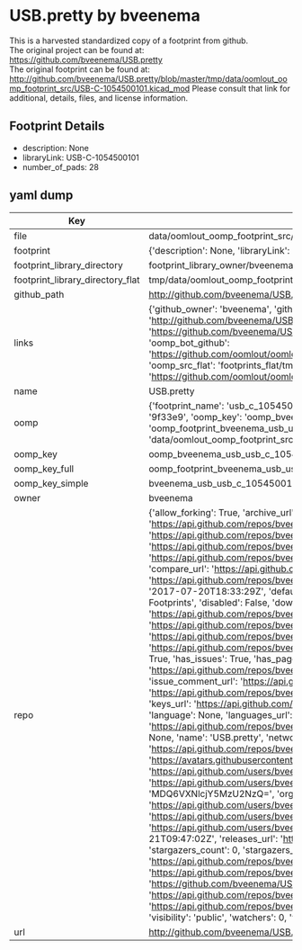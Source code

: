# USB.pretty by bveenema  
This is a harvested standardized copy of a footprint from github.  
The original project can be found at:  
https://github.com/bveenema/USB.pretty  
The original footprint can be found at:
http://github.com/bveenema/USB.pretty/blob/master/tmp/data/oomlout_oomp_footprint_src/USB-C-1054500101.kicad_mod
Please consult that link for additional, details, files, and license information.  
## Footprint Details
* description: None  
* libraryLink: USB-C-1054500101  
* number_of_pads: 28  
## yaml dump  
| Key | Value |  
| --- | --- |  
| file | data/oomlout_oomp_footprint_src/USB.pretty/USB-C-1054500101.kicad_mod |  
| footprint | {'description': None, 'libraryLink': 'USB-C-1054500101', 'number_of_pads': 28} |  
| footprint_library_directory | footprint_library_owner/bveenema_USB.pretty |  
| footprint_library_directory_flat | tmp/data/oomlout_oomp_footprint_src/footprints_flat/bveenema_usb_usb_c_1054500101/working |  
| github_path | http://github.com/bveenema/USB.pretty/blob/master/tmp/data/oomlout_oomp_footprint_src/USB-C-1054500101.kicad_mod |  
| links | {'github_owner': 'bveenema', 'github_repo_name': 'USB.pretty', 'github_src': 'http://github.com/bveenema/USB.pretty/blob/master/tmp/data/oomlout_oomp_footprint_src/USB-C-1054500101.kicad_mod', 'github_src_repo': 'https://github.com/bveenema/USB.pretty', 'oomp_bot': 'tmp/data/oomlout_oomp_footprint_src/footprints/bveenema_usb_usb_c_1054500101/working', 'oomp_bot_github': 'https://github.com/oomlout/oomlout_oomp_footprint_bot/tree/main/tmp/data/oomlout_oomp_footprint_src/footprints/bveenema_usb_usb_c_1054500101/working', 'oomp_src_flat': 'footprints_flat/tmp/data/oomlout_oomp_footprint_src/footprints_flat/bveenema_usb_usb_c_1054500101/working', 'oomp_src_flat_github': 'https://github.com/oomlout/oomlout_oomp_footprint_src/tree/main/tmp/data/oomlout_oomp_footprint_src/footprints_flat/bveenema_usb_usb_c_1054500101/working'} |  
| name | USB.pretty |  
| oomp | {'footprint_name': 'usb_c_1054500101', 'library_name': 'usb', 'md5': '9f33e981dbb543f378d76fb96cdf96a8', 'md5_10': '9f33e981db', 'md5_5': '9f33e', 'md5_6': '9f33e9', 'oomp_key': 'oomp_bveenema_usb_usb_c_1054500101', 'oomp_key_extra': 'oomp_footprint_bveenema_usb_usb_c_1054500101', 'oomp_key_full': 'oomp_footprint_bveenema_usb_usb_c_1054500101_9f33e9', 'oomp_key_simple': 'bveenema_usb_usb_c_1054500101', 'original_filename': 'data/oomlout_oomp_footprint_src/USB.pretty/USB-C-1054500101.kicad_mod', 'owner_name': 'bveenema'} |  
| oomp_key | oomp_bveenema_usb_usb_c_1054500101 |  
| oomp_key_full | oomp_footprint_bveenema_usb_usb_c_1054500101 |  
| oomp_key_simple | bveenema_usb_usb_c_1054500101 |  
| owner | bveenema |  
| repo | {'allow_forking': True, 'archive_url': 'https://api.github.com/repos/bveenema/USB.pretty/{archive_format}{/ref}', 'archived': False, 'assignees_url': 'https://api.github.com/repos/bveenema/USB.pretty/assignees{/user}', 'blobs_url': 'https://api.github.com/repos/bveenema/USB.pretty/git/blobs{/sha}', 'branches_url': 'https://api.github.com/repos/bveenema/USB.pretty/branches{/branch}', 'clone_url': 'https://github.com/bveenema/USB.pretty.git', 'collaborators_url': 'https://api.github.com/repos/bveenema/USB.pretty/collaborators{/collaborator}', 'comments_url': 'https://api.github.com/repos/bveenema/USB.pretty/comments{/number}', 'commits_url': 'https://api.github.com/repos/bveenema/USB.pretty/commits{/sha}', 'compare_url': 'https://api.github.com/repos/bveenema/USB.pretty/compare/{base}...{head}', 'contents_url': 'https://api.github.com/repos/bveenema/USB.pretty/contents/{+path}', 'contributors_url': 'https://api.github.com/repos/bveenema/USB.pretty/contributors', 'created_at': '2017-07-20T18:33:29Z', 'default_branch': 'master', 'deployments_url': 'https://api.github.com/repos/bveenema/USB.pretty/deployments', 'description': 'Kicad USB Footprints', 'disabled': False, 'downloads_url': 'https://api.github.com/repos/bveenema/USB.pretty/downloads', 'events_url': 'https://api.github.com/repos/bveenema/USB.pretty/events', 'fork': False, 'forks': 0, 'forks_count': 0, 'forks_url': 'https://api.github.com/repos/bveenema/USB.pretty/forks', 'full_name': 'bveenema/USB.pretty', 'git_commits_url': 'https://api.github.com/repos/bveenema/USB.pretty/git/commits{/sha}', 'git_refs_url': 'https://api.github.com/repos/bveenema/USB.pretty/git/refs{/sha}', 'git_tags_url': 'https://api.github.com/repos/bveenema/USB.pretty/git/tags{/sha}', 'git_url': 'git://github.com/bveenema/USB.pretty.git', 'has_discussions': False, 'has_downloads': True, 'has_issues': True, 'has_pages': False, 'has_projects': True, 'has_wiki': True, 'homepage': None, 'hooks_url': 'https://api.github.com/repos/bveenema/USB.pretty/hooks', 'html_url': 'https://github.com/bveenema/USB.pretty', 'id': 97866957, 'is_template': False, 'issue_comment_url': 'https://api.github.com/repos/bveenema/USB.pretty/issues/comments{/number}', 'issue_events_url': 'https://api.github.com/repos/bveenema/USB.pretty/issues/events{/number}', 'issues_url': 'https://api.github.com/repos/bveenema/USB.pretty/issues{/number}', 'keys_url': 'https://api.github.com/repos/bveenema/USB.pretty/keys{/key_id}', 'labels_url': 'https://api.github.com/repos/bveenema/USB.pretty/labels{/name}', 'language': None, 'languages_url': 'https://api.github.com/repos/bveenema/USB.pretty/languages', 'license': None, 'merges_url': 'https://api.github.com/repos/bveenema/USB.pretty/merges', 'milestones_url': 'https://api.github.com/repos/bveenema/USB.pretty/milestones{/number}', 'mirror_url': None, 'name': 'USB.pretty', 'network_count': 0, 'node_id': 'MDEwOlJlcG9zaXRvcnk5Nzg2Njk1Nw==', 'notifications_url': 'https://api.github.com/repos/bveenema/USB.pretty/notifications{?since,all,participating}', 'open_issues': 0, 'open_issues_count': 0, 'owner': {'avatar_url': 'https://avatars.githubusercontent.com/u/6935674?v=4', 'events_url': 'https://api.github.com/users/bveenema/events{/privacy}', 'followers_url': 'https://api.github.com/users/bveenema/followers', 'following_url': 'https://api.github.com/users/bveenema/following{/other_user}', 'gists_url': 'https://api.github.com/users/bveenema/gists{/gist_id}', 'gravatar_id': '', 'html_url': 'https://github.com/bveenema', 'id': 6935674, 'login': 'bveenema', 'node_id': 'MDQ6VXNlcjY5MzU2NzQ=', 'organizations_url': 'https://api.github.com/users/bveenema/orgs', 'received_events_url': 'https://api.github.com/users/bveenema/received_events', 'repos_url': 'https://api.github.com/users/bveenema/repos', 'site_admin': False, 'starred_url': 'https://api.github.com/users/bveenema/starred{/owner}{/repo}', 'subscriptions_url': 'https://api.github.com/users/bveenema/subscriptions', 'type': 'User', 'url': 'https://api.github.com/users/bveenema'}, 'private': False, 'pulls_url': 'https://api.github.com/repos/bveenema/USB.pretty/pulls{/number}', 'pushed_at': '2017-07-21T09:47:02Z', 'releases_url': 'https://api.github.com/repos/bveenema/USB.pretty/releases{/id}', 'size': 1, 'ssh_url': 'git@github.com:bveenema/USB.pretty.git', 'stargazers_count': 0, 'stargazers_url': 'https://api.github.com/repos/bveenema/USB.pretty/stargazers', 'statuses_url': 'https://api.github.com/repos/bveenema/USB.pretty/statuses/{sha}', 'subscribers_count': 2, 'subscribers_url': 'https://api.github.com/repos/bveenema/USB.pretty/subscribers', 'subscription_url': 'https://api.github.com/repos/bveenema/USB.pretty/subscription', 'svn_url': 'https://github.com/bveenema/USB.pretty', 'tags_url': 'https://api.github.com/repos/bveenema/USB.pretty/tags', 'teams_url': 'https://api.github.com/repos/bveenema/USB.pretty/teams', 'temp_clone_token': None, 'topics': [], 'trees_url': 'https://api.github.com/repos/bveenema/USB.pretty/git/trees{/sha}', 'updated_at': '2017-07-20T18:33:29Z', 'url': 'https://api.github.com/repos/bveenema/USB.pretty', 'visibility': 'public', 'watchers': 0, 'watchers_count': 0, 'web_commit_signoff_required': False} |  
| url | http://github.com/bveenema/USB.pretty |  


